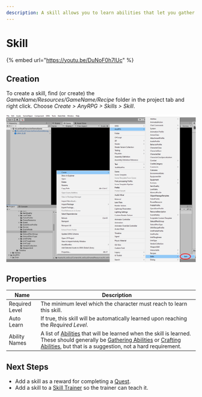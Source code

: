 ```yaml
---
description: A skill allows you to learn abilities that let you gather or craft items.
---
```


# Skill

{% embed url="https://youtu.be/DuNoF0h7lUc" %}

## Creation

To create a skill, find (or create) the _GameName/Resources/GameName/Recipe_ folder in the project tab and right click.  Choose _Create > AnyRPG > Skills > Skill_.

![](<../.gitbook/assets/image (1) (2) (2) (1).png>)

## Properties

| Name           | Description                                                                                                                                                                                                                                                            |
| -------------- | ---------------------------------------------------------------------------------------------------------------------------------------------------------------------------------------------------------------------------------------------------------------------- |
| Required Level | The minimum level which the character must reach to learn this skill.                                                                                                                                                                                                  |
| Auto Learn     | If true, this skill will be automatically learned upon reaching the _Required Level_.                                                                                                                                                                                  |
| Ability Names  | A list of [Abilities](abilities/) that will be learned when the skill is learned.  These should generally be [Gathering Abilities](abilities/gather-ability.md) or [Crafting Abilities](abilities/craft-ability.md), but that is a suggestion, not a hard requirement. |

## Next Steps

* Add a skill as a reward for completing a [Quest](quest.md).
* Add a skill to a [Skill Trainer](interactable-option-configurations/skill-trainer-config.md) so the trainer can teach it.
